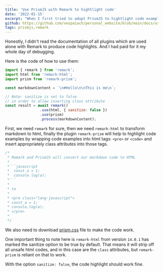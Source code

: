 ```yaml
---
title: 'Use PrismJS with Remark to hightlight code'
date: '2022-01-15'
excerpt: "When I first tried to adopt PrismJS to hightlight code examples for my websites, I spent a lot of time to investigate why it didn't work for me. And that was so paintful for adopting just a small of code...😞"
github: https://github.com/vespaiach/personal_website/blob/main/docs/use-prismjs-in-nextjs-with-remark-to-hightlight-code.md
tags: prismjs,remark
---
```


Honestly, I didn't read the documentation of all plugins which are used alone with Remark to produce code highlights. And I had paid for it my whole day of debugging. 

Here is the code of how to use them:

```javascript
import { remark } from 'remark';
import html from 'remark-html';
import prism from 'remark-prism';

const markdownContent = `\n#Hello\n\nThis is me\n`;

// Note: sanitize is set to false 
// in order to allow inserting class attribute
const result = await remark()
                .use(html, { sanitize: false })
                .use(prism)
                .process(markdownContent);
```

First, we need `remark` for sure, then we need `remark-html` to transform markdown to html, finally the plugin `remark-prism` will help to highlight code examples by wrapping code examples into html tags: `<pre>` or `<code>` and insert appropriately class attributes into those tags.

```javascript
/*
 * Remark and PrismJS will convert our markdown code to HTML
 * 
 *```javascript
 *  const a = 1;
 *  console.log(a);
 *```
 * 
 * to
 * 
 * <pre class="lang-javascript">
 * const a = 1;
 * console.log(a);
 * </pre>
 *
 */
```

We also need to download [prism.css](https://prismjs.com/) file to make the code work.

One important thing to note here is `remark-html` from version `14.0.1` has marked the sanitize option to be true by default. That means it will strip off all unsafe html codes, and in this case are the `class` attributes, but `remark-prism` is reliant on that to work.

With the option `sanitize: false`, the code highlight should work fine.


